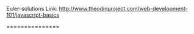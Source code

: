 Euler-solutions
Link: http://www.theodinproject.com/web-development-101/javascript-basics

===============
